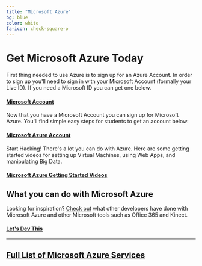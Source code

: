 ```yaml
---
title: "Microsoft Azure"
bg: blue
color: white
fa-icon: check-square-o
---
```


# Get Microsoft Azure Today

First thing needed to use Azure is to sign up for an Azure Account. 
In order to sign up you'll need to sign in with your Microsoft Account (formally your Live ID).
If you need a Microsoft ID you can get one below. 

#### [Microsoft Account](http://www.microsoft.com/en-us/account)

Now that you have a Microsoft Account you can sign up for Microsoft Azure.
You'll find simple easy steps for students to get an account below: 

#### [Microsoft Azure Account](https://azure.microsoft.com/en-us/pricing/member-offers/dreamspark-students/)

Start Hacking!
There's a lot you can do with Azure. Here are some getting started videos for setting up Virtual Machines, using Web Apps, and manipulating Big Data. 

#### [Microsoft Azure Getting Started Videos](https://azure.microsoft.com/en-us/get-started/)


## What you can do with Microsoft Azure


Looking for inspiration? [Check out](http://idevthis.azurewebsites.net/) what other developers have done with Microsoft Azure and other Microsoft tools such as Office 365 and Kinect. 

#### [Let's Dev This](http://idevthis.azurewebsites.net/) 

-----

## [Full List of Microsoft Azure Services](http://aka.ms/azure.all)

<!-- Add Pictures and Links to I dev this Projects or what others have done at other hackathons -->